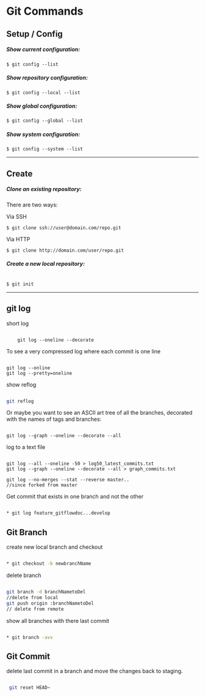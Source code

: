 # Git Commands


## Setup / Config

##### Show current configuration:
```
$ git config --list
```
##### Show repository configuration:
```
$ git config --local --list
```

##### Show global configuration:
```
$ git config --global --list

```

##### Show system configuration:
```
$ git config --system --list
```

<hr>

## Create

##### Clone an existing repository:

There are two ways:

Via SSH

```
$ git clone ssh://user@domain.com/repo.git
```

Via HTTP

```
$ git clone http://domain.com/user/repo.git
```

##### Create a new local repository:

```

$ git init

```

<hr>

## git log

short log

```git

    git log --oneline --decorate

```

To see a very compressed log where each commit is one line

```git

git log --online
git log --pretty=oneline

```

show reflog

```bash

git reflog

```


Or maybe you want to see an ASCII art tree of all the branches, decorated with the names of tags and branches:

```git

git log --graph --oneline --decorate --all

```

log to a text file

```git

git log --all --oneline -50 > log50_latest_commits.txt
git log --graph --oneline --decorate --all > graph_commits.txt

```

```git
git log --no-merges --stat --reverse master..
//since forked from master 
```

Get commit that exists in one branch and not the other

```bash

* git log feature_gitflowdoc...develop

```
## Git Branch

create new local branch and checkout

```bash

* git checkout -b newbranchName

```

delete branch

```bash

git branch -d branchNametoDel
//delete from local
git push origin :branchNametoDel
// delete from remote

```

show all branches with there last commit

```bash

* git branch -avv

```

## Git Commit

delete last commit in a branch and move the changes back to staging.

```bash

 git reset HEAD~  

 ```





















